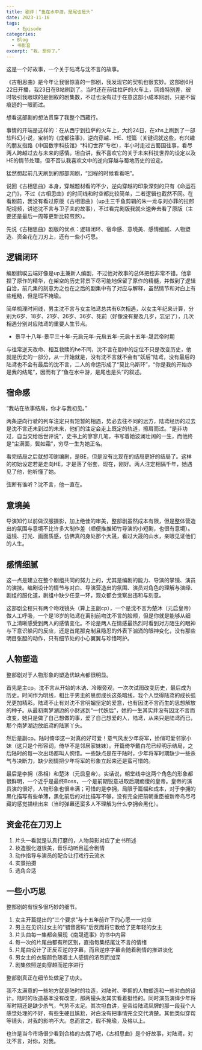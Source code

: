 ```yaml
---
title: 剧评｜“鱼在水中游，是尾也是头”
date: 2023-11-16
tags: 
	- Episode
categories: 
  - Blog
  - 书影音
excerpt: “我，想你了。”
---
```



这是一个好故事，一个关于陆鸢与沈不言的故事。

《古相思曲》是今年让我很惊喜的一部剧，我发现它的契机也很玄妙。这部剧6月22日开播，我23日在B站刷到了。当时还在前往拉萨的火车上，网络特别差，彼时吸引我眼球的是倒叙的剧集数，不过也没有过于在意这部小成本网剧，只是不留痕迹的一眼而过。

想看这部剧的想法贯穿了我整个西藏行。

事情的开端是这样的：在从西宁到拉萨的火车上，大约24日，在xhs上刷到了一部软科幻小说，宝树的《成都往事》，逆向穿越、HE、短篇（关键词就这些，有兴趣的朋友指路《中国数字科技馆》“科幻世界”专栏），半小时走过古蜀国往事，看尽两人跨越过去与未来的感情。坦白讲，我不喜欢它的关于未来科技世界的设定以及HE的情节处理，但不否认我喜欢文中的逆向穿越与蜀地历史的设定。

猛然想起前几天刷到的那部网剧，“回程的时候看看吧”。

说回《古相思曲》本身，穿越题材看的不少，逆向穿越的印象深刻的只有《命运石之门》，不过《古相思曲》的时间线和时空都比较简单，二者逻辑也截然不同。在看剧前，我没有看过原版《古相思曲》（up主三千鱼剪辑的朱一龙与刘亦菲的拉郎配视频，讲述沈不言与卫子夫的故事），不过看完剧版我就火速奔去看了原版（主要还是最后一周等更新比较煎熬）。

先说《古相思曲》剧版的优点：逻辑闭环、宿命感、意境美、感情细腻、人物塑造、资金花在刀刃上，还有一些小巧思。

## 逻辑闭环

编剧鹤唳云端好像是up主兼新人编剧，不过他对故事的总体把控非常不错。他拿捏了原作的精华，在架空的历史背景下尽可能地保留了原作的精髓，并做到了逻辑自洽，前几集的刻意为之也在之后的剧集中有了对应与解释，虽然情节和对白上有些粗糙，但是瑕不掩瑜。

简单梳理时间线，男主沈不言与女主陆鸢总共有6次相遇，以女主年纪来计算，分别为6岁、18岁、21岁、26岁、36岁、死前（好像没有提及几岁，忘记了），几次相遇分别对应陆鸢的重要人生节点。

- 景平十八年-景平三十年-元启元年-元启五年-元启十五年-晟武帝时期

与往常逆天改命、相互救赎的he不同，沈不言在剧中的定位不只是改变历史，他就是历史的一部分，从一开始就是，没有沈不言就不会有“妖后”陆鸢，没有最后的陆鸢也不会有最后的沈不言，二人的命运形成了“莫比乌斯环”，“你是我的开始亦是我的结尾”，因而有了“鱼在水中游，是尾也是头”的叙述。

## 宿命感

“我站在故事结局，你才与我初见。”

两条逆向行驶的列车注定只有短暂的相遇，势必去往不同的远方，陆鸢经历的过去是沈不言还未到过的未来，他们的注定会走上既定的轨道，擦肩而过。“是非功过，自当交给后世评说”，史书上的寥寥几笔，书写着她波澜壮阔的一生，而他终是“尘满面，鬓如霜”，穷尽一生为她正名。

看完结局之后就想叩谢编剧，是BE，但是没有比现在的结局更好的结局了。这样的初始设定若是走向HE，才是落了俗套，现在，刚好。两人注定相隔千年，她遇见了他，他听懂了她。

弦断有谁听？沈不言，他一直在。

## 意境美

导演知竹以前做汉服摄影，加上绝佳的审美，整部剧虽然成本有限，但是整体营造出的氛围与意境不比许多大制作差（顺便推推知竹导演的小短剧，也很有意境）。运镜、打光、画面质感，仿佛真的身处那个大晟，看过大晟的山水，亲眼见证他们的人生。

## 感情细腻

这一点是建立在整个剧组共同的努力上的，尤其是编剧的能力、导演的掌镜、演员的演技。编剧设计的情节与对白、导演营造出的氛围、演员对角色的理解与演绎、剧组的服化道，剧组中缺少任意一环，观众都会觉察出违和与刻意。

这部剧全程只有两个吻戏镜头（算上主副cp），一个是沈不言为楚沐（元启皇帝）做人工呼吸，一个是18岁的陆鸢在离别前吻沈不言的脸颊，但是你就是能够从细节上清晰感受到两人的感情变化。不论是两人在情感最热烈时看到对方陌生的眼神与下意识躲闪的反应，还是首尾那克制且隐忍的外表下汹涌的眼神变化，没有那些明目张胆的动作，只有细节处的小心翼翼与珍惜呵护。

## 人物塑造

整部剧对于人物形象的塑造优缺点都很明显。

首先是主cp。沈不言从开始的木讷、冷眼旁观，一次次试图改变历史，最后成为历史。时间作为明线，相比于男主的思想成长这条暗线，我个人觉得陆鸢的成长弧光更加精彩。陆鸢不止有对沈不言明媚坚定的爱意，也有因沈不言而生的思想解放的种子。从最初南梦湖边的小财迷到“一代妖后”，她的一生其实并没有因沈不言而改变，她只是做了自己想做的事，爱了自己想爱的人，陆鸢，从来只是陆鸢而已，那个南梦湖边放纸鸢的陆家丫头。

然后是副cp。陆时倚华这一对真的好可爱！意气风发少年将军，娇俏可爱邻家小妹（这只是个形容词，倚华不是邻居家妹妹）。开篇倚华戴白花已经明示结局，之后陆时的每一次出场都叫人惋惜。一些缺点是在于陆时，少年将军时期缺少一些杀气与决断力，缺少剧情把少年将军的形象立起来还是蛮可惜的。

最后是李拥（丞相）和楚沐（元启皇帝）。实话说，朝堂线中这两个角色的形象都很鲜明，一个近乎是最终Boss，一个是前期锐意进取后期痴傻的皇帝。皇帝的演员演的很好，人物形象也很丰满；可惜的是李拥，局限于篇幅和成本，对于李拥的黑化描写有些单薄，黑化前后的对比描写不够，没有完全把前朝重臣被新帝鸟尽弓藏的感觉描绘出来（当时弹幕还蛮多人不理解为什么李拥会黑化）。

## 资金花在刀刃上
1. 片头一看就是认真打磨的，人物剪影对应了史书所述
2. 妆造服化道很美，音乐动听且适合剧情
3. 动作指导与演员的配合让打戏行云流水
4. 实景拍摄
5. 选角合适

## 一些小巧思

整部剧的有很多很巧妙的细节。

1. 女主开篇提出的“三个要求"与十五年前许下的心愿一一对应
2. 男主在见识过女主的"错音密码"后反而将它教给了更年轻的女主
3. 片头曲每一集都会展现《南晟遗事》的书中内容
4. 每一次的片尾曲都有所区别，直指每集结尾沈不言的情绪
5. 片尾曲设计了正反互逆的字幕，而且逆序字幕会随着剧情的推进淡化
6. 男女主的衣服颜色随着主人感情的浓烈而加深
7. 剧集依照逆向穿越而逆序进行

整部剧真正在细节处做足了功夫。

我不太满意的一些地方就是陆时的妆造，对陆时、李拥的人物塑造和一些对白的设计。陆时的妆造基本没有改变，那两撮头发其实看着挺怪的。同时演员演绎少年将军时期还是缺少杀气，气势不太足。其次坦白讲，皇帝给陆鸢凤牌的那一段我个人感觉处理的不好，有些生硬且尴尬，对白没有把事情完全交代清楚。其他类似穿帮等镜头，对我的影响不大。总而言之，瑕不掩瑜，及格以上。

也许是当今市场很少看到合格的古偶了吧，《古相思曲》是个好故事，对陆鸢，对沈不言，对你，对我。

